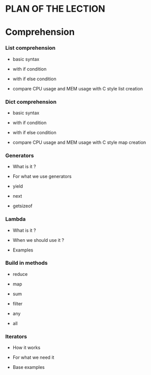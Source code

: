 # PLAN OF THE LECTION

# Comprehension

### List comprehension

- basic syntax

- with if condition

- with if else condition

- compare CPU usage and MEM usage with C style list creation

### Dict comprehension 

- basic syntax

- with if condition

- with if else condition

- compare CPU usage and MEM usage with C style map creation


### Generators

- What is it ?

- For what we use generators

- yield

- next 

- getsizeof


### Lambda

- What is it ?

- When we should use it ?

- Examples 


### Build in methods

- reduce

- map

- sum

- filter

- any

- all

### Iterators

- How it works

- For what we need it

- Base examples

